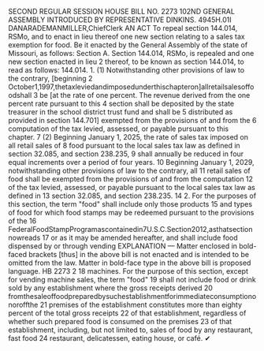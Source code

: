SECOND REGULAR SESSION
HOUSE BILL NO. 2273
102ND GENERAL ASSEMBLY
INTRODUCED BY REPRESENTATIVE DINKINS.
4945H.01I DANARADEMANMILLER,ChiefClerk
AN ACT
To repeal section 144.014, RSMo, and to enact in lieu thereof one new section relating to a
sales tax exemption for food.
Be it enacted by the General Assembly of the state of Missouri, as follows:
Section A. Section 144.014, RSMo, is repealed and one new section enacted in lieu
2 thereof, to be known as section 144.014, to read as follows:
144.014. 1. (1) Notwithstanding other provisions of law to the contrary, [beginning
2 October1,1997,thetaxleviedandimposedunderthischapteron]allretailsalesoffoodshall
3 be [at the rate of one percent. The revenue derived from the one percent rate pursuant to this
4 section shall be deposited by the state treasurer in the school district trust fund and shall be
5 distributed as provided in section 144.701] exempted from the provisions of and from the
6 computation of the tax levied, assessed, or payable pursuant to this chapter.
7 (2) Beginning January 1, 2025, the rate of sales tax imposed on all retail sales of
8 food pursuant to the local sales tax law as defined in section 32.085, and section 238.235,
9 shall annually be reduced in four equal increments over a period of four years.
10 Beginning January 1, 2029, notwithstanding other provisions of law to the contrary, all
11 retail sales of food shall be exempted from the provisions of and from the computation
12 of the tax levied, assessed, or payable pursuant to the local sales tax law as defined in
13 section 32.085, and section 238.235.
14 2. For the purposes of this section, the term "food" shall include only those products
15 and types of food for which food stamps may be redeemed pursuant to the provisions of the
16 FederalFoodStampProgramascontainedin7U.S.C.Section2012,asthatsectionnowreads
17 or as it may be amended hereafter, and shall include food dispensed by or through vending
EXPLANATION — Matter enclosed in bold-faced brackets [thus] in the above bill is not enacted and is
intended to be omitted from the law. Matter in bold-face type in the above bill is proposed language.
HB 2273 2
18 machines. For the purpose of this section, except for vending machine sales, the term "food"
19 shall not include food or drink sold by any establishment where the gross receipts derived
20 fromthesaleoffoodpreparedbysuchestablishmentforimmediateconsumptiononoroffthe
21 premises of the establishment constitutes more than eighty percent of the total gross receipts
22 of that establishment, regardless of whether such prepared food is consumed on the premises
23 of that establishment, including, but not limited to, sales of food by any restaurant, fast food
24 restaurant, delicatessen, eating house, or café.
✔